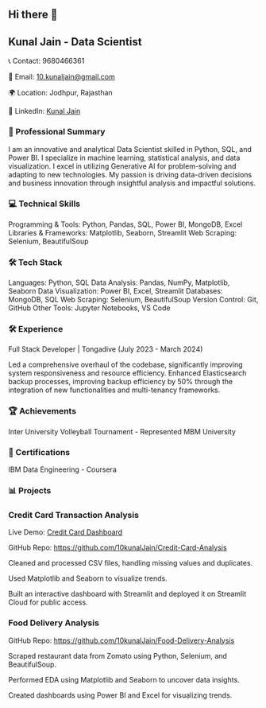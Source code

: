 ## Hi there 👋
## Kunal Jain - Data Scientist

📞 Contact: 9680466361

📧 Email: 10.kunaljain@gmail.com

🌍 Location: Jodhpur, Rajasthan

🔗 LinkedIn: [Kunal Jain](https://www.linkedin.com/in/kunal-jain-27b4b0209)

### 📜 Professional Summary

I am an innovative and analytical Data Scientist skilled in Python, SQL, and Power BI. I specialize in machine learning, statistical analysis, and data visualization. I excel in utilizing Generative AI for problem-solving and adapting to new technologies. My passion is driving data-driven decisions and business innovation through insightful analysis and impactful solutions.

### 💻 Technical Skills

Programming & Tools: Python, Pandas, SQL, Power BI, MongoDB, Excel
Libraries & Frameworks: Matplotlib, Seaborn, Streamlit
Web Scraping: Selenium, BeautifulSoup

### 🛠️ Tech Stack

Languages: Python, SQL
Data Analysis: Pandas, NumPy, Matplotlib, Seaborn
Data Visualization: Power BI, Excel, Streamlit
Databases: MongoDB, SQL
Web Scraping: Selenium, BeautifulSoup
Version Control: Git, GitHub
Other Tools: Jupyter Notebooks, VS Code

### 🛠️ Experience

Full Stack Developer | Tongadive (July 2023 - March 2024)

Led a comprehensive overhaul of the codebase, significantly improving system responsiveness and resource efficiency.
Enhanced Elasticsearch backup processes, improving backup efficiency by 50% through the integration of new functionalities and multi-tenancy frameworks.

### 🏆 Achievements
Inter University Volleyball Tournament - Represented MBM University

### 📜 Certifications
IBM Data Engineering - Coursera

### 📊 Projects
### Credit Card Transaction Analysis
Live Demo: [Credit Card Dashboard](https://credit-card-analysis-qgusy8lihrhygfamb5f2s8.streamlit.app/)

GitHub Repo: https://github.com/10kunalJain/Credit-Card-Analysis

Cleaned and processed CSV files, handling missing values and duplicates.

Used Matplotlib and Seaborn to visualize trends.

Built an interactive dashboard with Streamlit and deployed it on Streamlit Cloud for public access.

### Food Delivery Analysis

GitHub Repo: https://github.com/10kunalJain/Food-Delivery-Analysis

Scraped restaurant data from Zomato using Python, Selenium, and BeautifulSoup.

Performed EDA using Matplotlib and Seaborn to uncover data insights.

Created dashboards using Power BI and Excel for visualizing trends.
<!--
**10kunalJain/10kunalJain** is a ✨ _special_ ✨ repository because its `README.md` (this file) appears on your GitHub profile.

Here are some ideas to get you started:

- 🔭 I’m currently working on ...
- 🌱 I’m currently learning ...
- 👯 I’m looking to collaborate on ...
- 🤔 I’m looking for help with ...
- 💬 Ask me about ...
- 📫 How to reach me: ...
- 😄 Pronouns: ...
- ⚡ Fun fact: ...
-->
